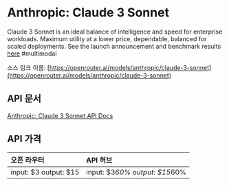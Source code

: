 # Anthropic: Claude 3 Sonnet

Claude 3 Sonnet is an ideal balance of intelligence and speed for enterprise workloads. Maximum utility at a lower price, dependable, balanced for scaled deployments.
See the launch announcement and benchmark results [here](https://www.anthropic.com/news/claude-3-family)
#multimodal

소스 링크 이름: [https://openrouter.ai/models/anthropic/claude-3-sonnet](https://openrouter.ai/models/anthropic/claude-3-sonnet)

## API 문서

[Anthropic: Claude 3 Sonnet API Docs](../apis/kr/Anthropic:_Claude_3_Sonnet.md)

## API 가격

| 오픈 라우터 | API 허브 |
|:---|:---|
| input: $3 output: $15 | input: $3*60% output: $15*60% |
